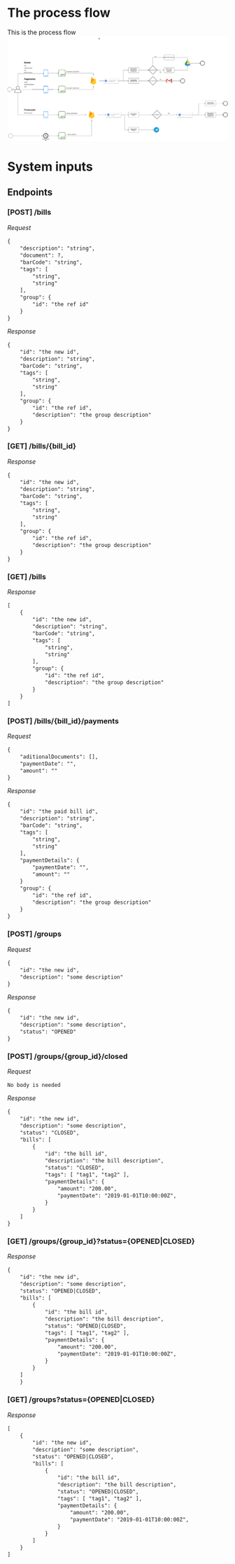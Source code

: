 # The process flow
This is the process flow
![Screenshot](documentation/flow-diagram.png "Title")

# System inputs

## Endpoints
### [POST] /bills
*Request*
```
{
    "description": "string",
    "document": ?,
    "barCode": "string",
    "tags": [
        "string",
        "string"
    ],
    "group": {
        "id": "the ref id"
    }
}
```
*Response*
```
{
    "id": "the new id",
    "description": "string",
    "barCode": "string",
    "tags": [
        "string",
        "string"
    ],
    "group": {
        "id": "the ref id",
        "description": "the group description"
    }
}
```

### [GET] /bills/{bill_id}
*Response*
```
{
    "id": "the new id",
    "description": "string",
    "barCode": "string",
    "tags": [
        "string",
        "string"
    ],
    "group": {
        "id": "the ref id",
        "description": "the group description"
    }
}
```

### [GET] /bills
*Response*
```
[
    {
        "id": "the new id",
        "description": "string",
        "barCode": "string",
        "tags": [
            "string",
            "string"
        ],
        "group": {
            "id": "the ref id",
            "description": "the group description"
        }
    }
]
```

### [POST] /bills/{bill_id}/payments
*Request*
```
{
    "aditionalDocuments": [],
    "paymentDate": "",
    "amount": ""
}
```
*Response*
```
{
    "id": "the paid bill id",
    "description": "string",
    "barCode": "string",
    "tags": [
        "string",
        "string"
    ],
    "paymentDetails": {
        "paymentDate": "",
        "amount": ""
    }
    "group": {
        "id": "the ref id",
        "description": "the group description"
    }
}
```

### [POST] /groups
*Request*
```
{
    "id": "the new id",
    "description": "some description"
}
```
*Response*
```
{
    "id": "the new id",
    "description": "some description",
    "status": "OPENED"
}
```

### [POST] /groups/{group_id}/closed
*Request*
```
No body is needed
```
*Response*
```
{
    "id": "the new id",
    "description": "some description",
    "status": "CLOSED",
    "bills": [
        {
            "id": "the bill id",
            "description": "the bill description",
            "status": "CLOSED",
            "tags": [ "tag1", "tag2" ],
            "paymentDetails": {
                "amount": "200.00",
                "paymentDate": "2019-01-01T10:00:00Z",
            }
        }
    ]
}
```

### [GET] /groups/{group_id}?status={OPENED|CLOSED}
*Response*
```
{
    "id": "the new id",
    "description": "some description",
    "status": "OPENED|CLOSED",
    "bills": [
        {
            "id": "the bill id",
            "description": "the bill description",
            "status": "OPENED|CLOSED",
            "tags": [ "tag1", "tag2" ],
            "paymentDetails": {
                "amount": "200.00",
                "paymentDate": "2019-01-01T10:00:00Z",
            }
        }
    ]
    }
```


### [GET] /groups?status={OPENED|CLOSED}
*Response*
```
[
    {
        "id": "the new id",
        "description": "some description",
        "status": "OPENED|CLOSED",
        "bills": [
            {
                "id": "the bill id",
                "description": "the bill description",
                "status": "OPENED|CLOSED",
                "tags": [ "tag1", "tag2" ],
                "paymentDetails": {
                    "amount": "200.00",
                    "paymentDate": "2019-01-01T10:00:00Z",
                }
            }
        ]
    }
]
```

